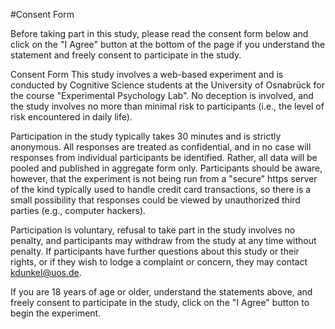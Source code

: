 #Consent Form

Before taking part in this study, please read the consent form below and click on the "I Agree" button at the bottom of the page if you understand the statement and freely consent to participate in the study.

Consent Form
This study involves a web-based experiment and is conducted by Cognitive Science students at the University of Osnabrück for the course "Experimental Psychology Lab". No deception is involved, and the study involves no  more than minimal risk to participants (i.e., the level of risk encountered in daily life).

Participation in the study typically takes 30 minutes and is strictly anonymous. All responses are treated as confidential, and in no case will responses from individual participants be identified. Rather, all data will be pooled and published in aggregate form only. Participants should be aware, however, that the experiment is not being run from a "secure" https server of the kind typically used to handle credit card transactions, so there is a small possibility that responses could be viewed by unauthorized third parties (e.g., computer hackers).

Participation is voluntary, refusal to take part in the study involves no penalty, and participants may withdraw from the study at any time without penalty.
If participants have further questions about this study or their rights, or if they wish to lodge a complaint or concern, they may contact kdunkel@uos.de.

If you are 18 years of age or older, understand the statements above, and freely consent to participate in the study, click on the "I Agree" button to begin the experiment.  
